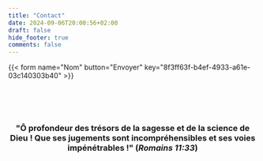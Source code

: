 ```yaml
---
title: "Contact"
date: 2024-09-06T20:00:56+02:00
draft: false
hide_footer: true
comments: false
---
```


{{< form name="Nom" button="Envoyer" key="8f3ff63f-b4ef-4933-a61e-03c140303b40" >}}


<br>
<br>
<br>
<h3 style="text-align: center;">"Ô profondeur des trésors de la sagesse et de la science de Dieu ! Que ses jugements sont incompréhensibles et ses voies impénétrables !" (<em>Romains 11:33</em>)</h3>
